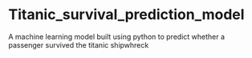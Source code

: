 # Titanic_survival_prediction_model
 A machine learning model built using python to predict whether a passenger survived the titanic shipwhreck
